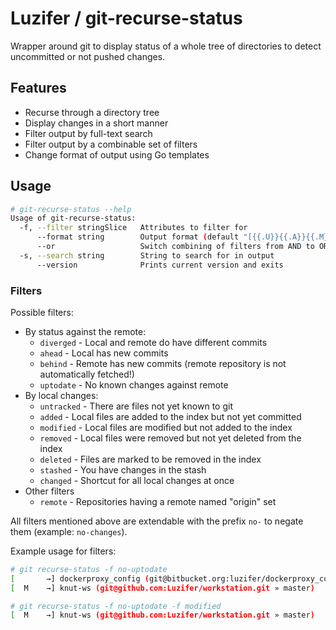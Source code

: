 # Luzifer / git-recurse-status

Wrapper around git to display status of a whole tree of directories to detect uncommitted or not pushed changes.

## Features

- Recurse through a directory tree
- Display changes in a short manner
- Filter output by full-text search
- Filter output by a combinable set of filters
- Change format of output using Go templates

## Usage

```bash
# git-recurse-status --help
Usage of git-recurse-status:
  -f, --filter stringSlice   Attributes to filter for
      --format string        Output format (default "[{{.U}}{{.A}}{{.M}}{{.R}}{{.D}}{{.S}} {{.State}}] {{.Path}} ({{if .Remote}}{{.Remote}} » {{end}}{{.Branch}})")
      --or                   Switch combining of filters from AND to OR
  -s, --search string        String to search for in output
      --version              Prints current version and exits
```

### Filters

Possible filters:

- By status against the remote:
  - `diverged` - Local and remote do have different commits
  - `ahead` - Local has new commits
  - `behind` - Remote has new commits (remote repository is not automatically fetched!)
  - `uptodate` - No known changes against remote
- By local changes:
  - `untracked` - There are files not yet known to git
  - `added` - Local files are added to the index but not yet committed
  - `modified` - Local files are modified but not added to the index
  - `removed` - Local files were removed but not yet deleted from the index
  - `deleted` - Files are marked to be removed in the index
  - `stashed` - You have changes in the stash
  - `changed` - Shortcut for all local changes at once
- Other filters
  - `remote` - Repositories having a remote named "origin" set

All filters mentioned above are extendable with the prefix `no-` to negate them (example: `no-changes`).

Example usage for filters:

```bash
# git recurse-status -f no-uptodate
[       →] dockerproxy_config (git@bitbucket.org:luzifer/dockerproxy_config.git » master)
[  M    →] knut-ws (git@github.com:Luzifer/workstation.git » master)

# git recurse-status -f no-uptodate -f modified
[  M    →] knut-ws (git@github.com:Luzifer/workstation.git » master)
```
